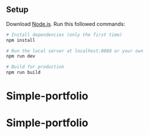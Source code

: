 ## Setup

Download [Node.js](https://nodejs.org/en/download/).
Run this followed commands:

```bash
# Install dependencies (only the first time)
npm install

# Run the local server at localhost:8080 or your own
npm run dev

# Build for production
npm run build
```

# Simple-portfolio

# Simple-portfolio
